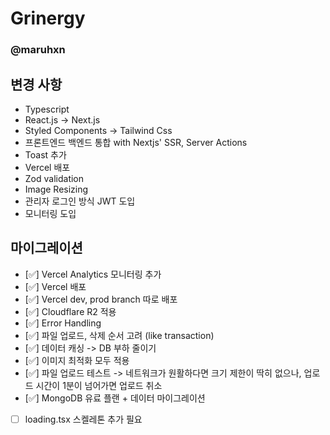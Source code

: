# Grinergy

### @maruhxn

## 변경 사항

- Typescript
- React.js -> Next.js
- Styled Components -> Tailwind Css
- 프론트엔드 백엔드 통합 with Nextjs' SSR, Server Actions
- Toast 추가
- Vercel 배포
- Zod validation
- Image Resizing
- 관리자 로그인 방식 JWT 도입
- 모니터링 도입

## 마이그레이션

- [✅] Vercel Analytics 모니터링 추가
- [✅] Vercel 배포
- [✅] Vercel dev, prod branch 따로 배포
- [✅] Cloudflare R2 적용
- [✅] Error Handling
- [✅] 파일 업로드, 삭제 순서 고려 (like transaction)
- [✅] 데이터 캐싱 -> DB 부하 줄이기
- [✅] 이미지 최적화 모두 적용
- [✅] 파일 업로드 테스트 -> 네트워크가 원활하다면 크기 제한이 딱히 없으나, 업로드 시간이 1분이 넘어가면 업로드 취소
- [✅] MongoDB 유료 플랜 + 데이터 마이그레이션
- [ ] loading.tsx 스켈레톤 추가 필요
